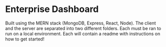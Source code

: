 # Enterprise Dashboard
Built using the MERN stack (MongoDB, Express, React, Node). The client and the server are separated into two different folders. Each must be ran to run on a local environment. Each will contain a readme with instructions on how to get started!
